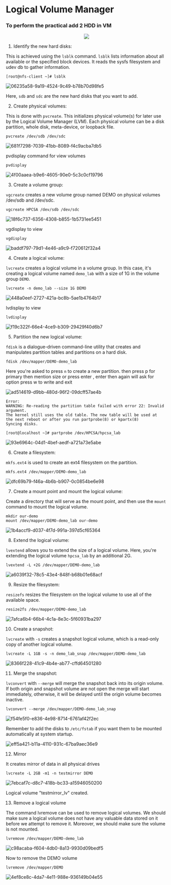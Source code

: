 # Logical Volume Manager

### To perform the practical add 2 HDD in VM

<p align="center">
    <img src=https://github.com/shubnimkar/Storage-and-Backup-Management/assets/46809421/52a7f9ba-f08e-434c-8f59-e7f2ede02561>
</p>

1. Identify the new hard disks:

This is achieved using the `lsblk` command. `lsblk` lists information about all available or the specified block devices. It reads the sysfs filesystem and udev db to gather information.


    [root@nfs-client ~]# lsblk

![06235a58-9a19-4524-9c49-b78b70d98fe5](https://github.com/shubnimkar/Storage-and-Backup-Management/assets/46809421/025521c0-9ffd-4869-92a6-69b4068dfb3a)


Here, `sdb` and `sdc` are the new hard disks that you want to add.

2. Create physical volumes:

This is done with `pvcreate`. This initializes physical volume(s) for later use by the Logical Volume Manager (LVM). Each physical volume can be a disk partition, whole disk, meta-device, or loopback file.


    pvcreate /dev/sdb /dev/sdc
   
![681f7298-7039-41bb-8089-f4c9acba7db5](https://github.com/shubnimkar/Storage-and-Backup-Management/assets/46809421/fd168069-b8d3-4ee1-bcde-cb4bd9ac7eb6)


pvdisplay command for view volumes

    pvdisplay

![4f00aaea-b9e6-4605-90e0-5c3c0cf19796](https://github.com/shubnimkar/Storage-and-Backup-Management/assets/46809421/c7a80e87-0474-4ccb-913f-cd6ff16d6db8)


3. Create a volume group:

`vgcreate` creates a new volume group named DEMO on physical volumes /dev/sdb and /dev/sdc.


    vgcreate HPCSA /dev/sdb /dev/sdc

![18f6c737-6356-4308-b855-1b5731ee5451](https://github.com/shubnimkar/Storage-and-Backup-Management/assets/46809421/810b9b5c-bb59-48da-ac5a-0df692949df2)


vgdisplay to view

    vgdisplay
![baddf797-79d1-4e46-a9c9-f720612f32a4](https://github.com/shubnimkar/Storage-and-Backup-Management/assets/46809421/b0134517-aec7-4356-b32b-62c58378c2cc)


4. Create a logical volume:

`lvcreate` creates a logical volume in a volume group. In this case, it's creating a logical volume named `demo_lab` with a size of 1G in the volume group `DEMO`.


    lvcreate -n demo_lab --size 1G DEMO

![448a0eef-2727-421a-bc8b-5ae1b4764b17](https://github.com/shubnimkar/Storage-and-Backup-Management/assets/46809421/a24d92b7-7b47-4b2d-8619-323a8d42a2a0)

lvdisplay to view

    lvdisplay

![f19c322f-66e4-4ce9-b309-29429f40d6b7](https://github.com/shubnimkar/Storage-and-Backup-Management/assets/46809421/c672fb27-3b2d-4df7-ab42-4a6e770c136b)


5. Partition the new logical volume:

`fdisk` is a dialogue-driven command-line utility that creates and manipulates partition tables and partitions on a hard disk.


    fdisk /dev/mapper/DEMO-demo_lab

Here you're asked to press `n` to create a new partition.
then press p for primary
then mention size or press enter , enter
then again will ask for option press w to write and exit

![ad514619-d9bb-480d-96f2-09dcff57ae4b](https://github.com/shubnimkar/Storage-and-Backup-Management/assets/46809421/2a99d319-401a-49ef-9edc-97eb73ae2b0b)


    Error:
    WARNING: Re-reading the partition table failed with error 22: Invalid argument.
    The kernel still uses the old table. The new table will be used at
    the next reboot or after you run partprobe(8) or kpartx(8)
    Syncing disks.
    
    [root@localhost ~]# partprobe /dev/HPCSA/hpcsa_lab

![93e6964c-04d1-4bef-aedf-a721a73e5abe](https://github.com/shubnimkar/Storage-and-Backup-Management/assets/46809421/4e154707-709e-41f5-b8b2-4d6a938cbfb1)


6. Create a filesystem:

`mkfs.ext4` is used to create an ext4 filesystem on the partition.


    mkfs.ext4 /dev/mapper/DEMO-demo_lab

![dfc69b79-f46a-4b6b-b907-0c0854be6e98](https://github.com/shubnimkar/Storage-and-Backup-Management/assets/46809421/19e23763-850f-4d44-a2bd-e8e4adb6ba63)


7. Create a mount point and mount the logical volume:

Create a directory that will serve as the mount point, and then use the `mount` command to mount the logical volume.


    mkdir our-demo
    mount /dev/mapper/DEMO-demo_lab our-demo
    
![1b4accf9-d037-4f7d-991a-397d5cf65364](https://github.com/shubnimkar/Storage-and-Backup-Management/assets/46809421/edf3fe04-15a7-4bf7-94a9-e27e4edeab1c)



8. Extend the logical volume:

`lvextend` allows you to extend the size of a logical volume. Here, you're extending the logical volume `hpcsa_lab` by an additional 2G.


    lvextend -L +2G /dev/mapper/DEMO-demo_lab

![a6039f32-78c5-43e4-848f-b68b01e68acf](https://github.com/shubnimkar/Storage-and-Backup-Management/assets/46809421/dd8f1db1-fcc4-4378-9b34-4c608fe6de3c)


9. Resize the filesystem:

`resizefs` resizes the filesystem on the logical volume to use all of the available space.


    resize2fs /dev/mapper/DEMO-demo_lab

![7afca6b4-66b4-4c1a-8e3c-5f60931ba297](https://github.com/shubnimkar/Storage-and-Backup-Management/assets/46809421/5039c443-4077-4006-9ae2-0d24eae2bfc5)


10. Create a snapshot:

`lvcreate` with `-s` creates a snapshot logical volume, which is a read-only copy of another logical volume.


    lvcreate -L 1GB -s -n demo_lab_snap /dev/mapper/DEMO-demo_lab

![8366f228-41c9-4b4e-ab77-cffd64501280](https://github.com/shubnimkar/Storage-and-Backup-Management/assets/46809421/e8dcb527-846f-4a44-8d87-801ce7db93f6)


11. Merge the snapshot:

`lvconvert` with `--merge` will merge the snapshot back into its origin volume. If both origin and snapshot volume are not open the merge will start immediately, otherwise, it will be delayed until the origin volume becomes inactive.

    lvconvert --merge /dev/mapper/DEMO-demo_lab_snap

![f54fe5f0-e836-4e98-8714-6761af42f2ec](https://github.com/shubnimkar/Storage-and-Backup-Management/assets/46809421/2554002e-ccde-434c-b4dd-901907f09a68)


Remember to add the disks to `/etc/fstab` if you want them to be mounted automatically at system startup.

![eff5a421-b11a-4110-931c-67ba9aec36e9](https://github.com/shubnimkar/Storage-and-Backup-Management/assets/46809421/d6d7072b-5019-44c3-b120-22b906322477)

 12. Mirror

 It creates mirror of data in all physical  drives
 
    lvcreate -L 2GB -m1 -n testmirror DEMO

![7ebcaf7c-d8c7-418b-bc33-a15946050200](https://github.com/shubnimkar/Storage-and-Backup-Management/assets/46809421/17bb1f36-7fd6-420a-b02f-4a711560b190)

  Logical volume "testmirror_lv" created.

13. Remove a logical volume

The command lvremove can be used to remove logical volumes. We should make sure a logical volume does not have any valuable data stored on it before we attempt to remove it. Moreover, we should make sure the volume is not mounted.

    lvremove /dev/mapper/DEMO-demo_lab

![c98acaba-f604-4db0-8a13-9930d09bedf5](https://github.com/shubnimkar/Storage-and-Backup-Management/assets/46809421/512e7080-6899-4561-8bad-54fc92ad032b)


Now to remove the DEMO volume

    lvremove /dev/mapper/DEMO
    
![4ef8ce8c-4da7-4e11-988e-936149b04e55](https://github.com/shubnimkar/Storage-and-Backup-Management/assets/46809421/84dde010-c3d5-4a56-aa2f-bc8b8d06c837)

